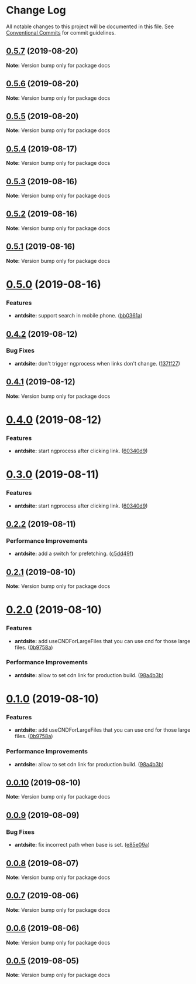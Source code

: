 # Change Log

All notable changes to this project will be documented in this file.
See [Conventional Commits](https://conventionalcommits.org) for commit guidelines.

## [0.5.7](https://github.com/YvesCoding/antdsite/compare/docs@0.5.6...docs@0.5.7) (2019-08-20)

**Note:** Version bump only for package docs





## [0.5.6](https://github.com/YvesCoding/antdsite/compare/docs@0.5.4...docs@0.5.6) (2019-08-20)

**Note:** Version bump only for package docs





## [0.5.5](https://github.com/YvesCoding/antdsite/compare/docs@0.5.4...docs@0.5.5) (2019-08-20)

**Note:** Version bump only for package docs






## [0.5.4](https://github.com/YvesCoding/antdsite/compare/docs@0.5.3...docs@0.5.4) (2019-08-17)

**Note:** Version bump only for package docs





## [0.5.3](https://github.com/YvesCoding/antdsite/compare/docs@0.5.2...docs@0.5.3) (2019-08-16)

**Note:** Version bump only for package docs





## [0.5.2](https://github.com/YvesCoding/antdsite/compare/docs@0.5.1...docs@0.5.2) (2019-08-16)

**Note:** Version bump only for package docs





## [0.5.1](https://github.com/YvesCoding/antdsite/compare/docs@0.5.0...docs@0.5.1) (2019-08-16)

**Note:** Version bump only for package docs





# [0.5.0](https://github.com/YvesCoding/antdsite/compare/docs@0.4.2...docs@0.5.0) (2019-08-16)


### Features

* **antdsite:** support search in mobile phone. ([bb0361a](https://github.com/YvesCoding/antdsite/commit/bb0361a))





## [0.4.2](https://github.com/YvesCoding/antdsite/compare/docs@0.4.1...docs@0.4.2) (2019-08-12)


### Bug Fixes

* **antdsite:** don't trigger ngprocess when links don't change. ([137ff27](https://github.com/YvesCoding/antdsite/commit/137ff27))





## [0.4.1](https://github.com/YvesCoding/antdsite/compare/docs@0.4.0...docs@0.4.1) (2019-08-12)

**Note:** Version bump only for package docs





# [0.4.0](https://github.com/YvesCoding/antdsite/compare/docs@0.2.2...docs@0.4.0) (2019-08-12)


### Features

* **antdsite:** start ngprocess after clicking link. ([60340d9](https://github.com/YvesCoding/antdsite/commit/60340d9))






# [0.3.0](https://github.com/YvesCoding/antdsite/compare/docs@0.2.2...docs@0.3.0) (2019-08-11)


### Features

* **antdsite:** start ngprocess after clicking link. ([60340d9](https://github.com/YvesCoding/antdsite/commit/60340d9))





## [0.2.2](https://github.com/YvesCoding/antdsite/compare/docs@0.2.1...docs@0.2.2) (2019-08-11)


### Performance Improvements

* **antdsite:** add a switch for prefetching. ([c5dd49f](https://github.com/YvesCoding/antdsite/commit/c5dd49f))





## [0.2.1](https://github.com/YvesCoding/antdsite/compare/docs@0.2.0...docs@0.2.1) (2019-08-10)

**Note:** Version bump only for package docs





# [0.2.0](https://github.com/YvesCoding/antdsite/compare/docs@0.0.9...docs@0.2.0) (2019-08-10)


### Features

* **antdsite:** add useCNDForLargeFiles that you can use cnd for those large files. ([0b9758a](https://github.com/YvesCoding/antdsite/commit/0b9758a))


### Performance Improvements

* **antdsite:** allow to set cdn link for production build. ([98a4b3b](https://github.com/YvesCoding/antdsite/commit/98a4b3b))





# [0.1.0](https://github.com/YvesCoding/antdsite/compare/docs@0.0.9...docs@0.1.0) (2019-08-10)


### Features

* **antdsite:** add useCNDForLargeFiles that you can use cnd for those large files. ([0b9758a](https://github.com/YvesCoding/antdsite/commit/0b9758a))


### Performance Improvements

* **antdsite:** allow to set cdn link for production build. ([98a4b3b](https://github.com/YvesCoding/antdsite/commit/98a4b3b))





## [0.0.10](https://github.com/YvesCoding/antdsite/compare/docs@0.0.9...docs@0.0.10) (2019-08-10)

**Note:** Version bump only for package docs





## [0.0.9](https://github.com/YvesCoding/antdsite/compare/docs@0.0.8...docs@0.0.9) (2019-08-09)


### Bug Fixes

* **antdsite:** fix incorrect path when base is set. ([e85e09a](https://github.com/YvesCoding/antdsite/commit/e85e09a))






## [0.0.8](https://github.com/YvesCoding/antdsite/compare/docs@0.0.6...docs@0.0.8) (2019-08-07)

**Note:** Version bump only for package docs





## [0.0.7](https://github.com/YvesCoding/antdsite/compare/docs@0.0.6...docs@0.0.7) (2019-08-06)

**Note:** Version bump only for package docs





## [0.0.6](https://github.com/YvesCoding/antdsite/compare/docs@0.0.5...docs@0.0.6) (2019-08-06)

**Note:** Version bump only for package docs






## [0.0.5](https://github.com/YvesCoding/antdsite/compare/docs@0.0.4...docs@0.0.5) (2019-08-05)

**Note:** Version bump only for package docs
